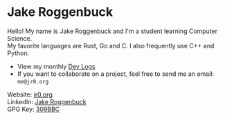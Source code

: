 # Jake Roggenbuck

Hello! My name is Jake Roggenbuck and I'm a student learning Computer Science.<br/>
My favorite languages are Rust, Go and C. I also frequently use C++ and Python.

- View my monthly [Dev Logs](http://l.jr0.org/devlogs)
- If you want to collaborate on a project, feel free to send me an email: `me@jr0.org`

Website:  [jr0.org](https://jr0.org)<br>
LinkedIn: [Jake Roggenbuck](http://l.jr0.org/ln)<br>
GPG Key: [309BBC](https://github.com/JakeRoggenbuck.gpg)<br>

